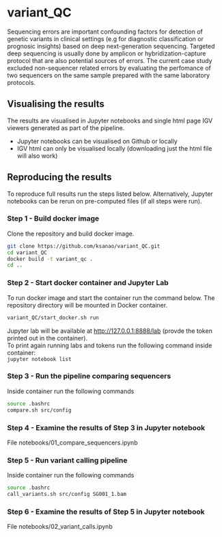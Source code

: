 # variant_QC
Sequencing errors are important confounding factors for detection of genetic variants in clinical settings (e.g for diagnostic classification or prognosic insights) based on deep next-generation sequencing. Targeted deep sequencing is usually done by amplicon or hybridization-capture protocol that are also potential sources of errors. The current case study excluded non-sequencer related errors by evaluating the perfomance of two sequencers on the same sample prepared with the same laboratory protocols.

## Visualising the results
The results are visualised in Jupyter notebooks and single html page IGV viewers generated as part of the pipeline.
* Jupyter notebooks can be visualised on Github or locally
* IGV html can only be visualised locally (downloading just the html file will also work)

## Reproducing the results
To reproduce full results run the steps listed below.
Alternatively, Jupyter  notebooks can be rerun on pre-computed files (if all steps were run).

### Step 1 - Build docker image
Clone the repository and build docker image.  

```bash
git clone https://github.com/ksanao/variant_QC.git  
cd variant_QC  
docker build -t variant_qc .  
cd ..  
```

### Step 2 - Start docker container and Jupyter Lab
To run docker image and start the container run the command below. The repository directory will be mounted in Docker container.  

```bash
variant_QC/start_docker.sh run  
```

Jupyter lab will be available at http://127.0.0.1:8888/lab (provde the token printed out in the container).   
To print again running labs and tokens run the following command inside container:  
`jupyter notebook list` 

### Step 3 - Run the pipeline comparing sequencers
Inside container run the following commands  
   
```bash
source .bashrc   
compare.sh src/config
```

### Step 4 - Examine the results of Step 3 in Jupyter notebook
File notebooks/01_compare_sequencers.ipynb

### Step 5 - Run variant calling pipeline
Inside container run the following commands  

```bash
source .bashrc  
call_variants.sh src/config SG001_1.bam
```

### Step 6 - Examine the results of Step 5 in Jupyter notebook
File notebooks/02_variant_calls.ipynb
